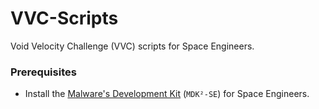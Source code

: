 # VVC-Scripts
Void Velocity Challenge (VVC) scripts for Space Engineers.

### Prerequisites
- Install the [Malware's Development Kit](https://github.com/malforge/mdk2) (`MDK²-SE`) for Space Engineers.
